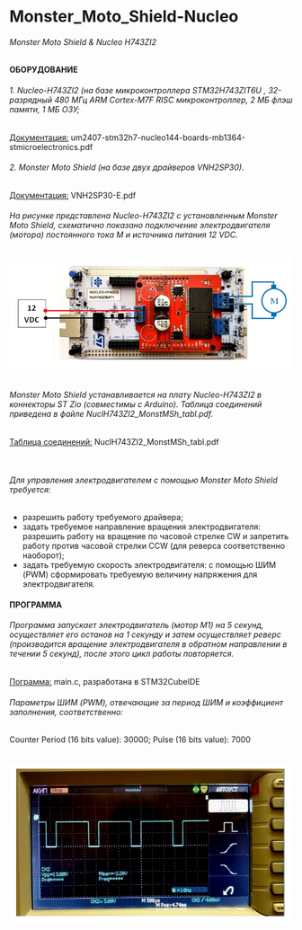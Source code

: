 # Monster_Moto_Shield-Nucleo
###### Monster Moto Shield &amp; Nucleo H743ZI2
####     ОБОРУДОВАНИЕ
###### 1. Nucleo-H743ZI2 (на базе микроконтроллера STM32H743ZIT6U , 32-разрядный 480 МГц ARM Cortex-M7F RISC микроконтроллер, 2 МБ флэш памяти, 1 МБ ОЗУ;
[Документация:]( https://github.com/NikolayTatarintsev/Monster_Moto_Shield-Nucleo/blob/main/um2407-stm32h7-nucleo144-boards-mb1364-stmicroelectronics.pdf) um2407-stm32h7-nucleo144-boards-mb1364-stmicroelectronics.pdf
</div>

###### 2. Monster Moto Shield (на базе двух драйверов VNH2SP30).
[Документация:]( https://github.com/NikolayTatarintsev/Monster_Moto_Shield-Nucleo/blob/main/VNH2SP30-E.pdf) VNH2SP30-E.pdf
###### На рисунке представлена Nucleo-H743ZI2 с установленным Monster Moto Shield, схематично показано подключение электродвигателя (мотора) постоянного тока М и источника питания 12 VDC.

<div style="display: flex; justify-content: center;">
 <img src="https://github.com/NikolayTatarintsev/Monster_Moto_Shield-Nucleo/blob/main/MMSh_Nucleo_motor.jpg" alt="Image 1" style="width: 600px; height: auto;">
</div>
<br>

###### Monster Moto Shield устанавливается на плату Nucleo-H743ZI2 в коннекторы  ST Zio (совместимы с Arduino). Таблица соединений приведена в файле NuclH743ZI2_MonstMSh_tabl.pdf.
[Таблица соединений:]( https://github.com/NikolayTatarintsev/Monster_Moto_Shield-Nucleo/blob/main/NuclH743ZI2_MonstMSh_tabl.pdf
) NuclH743ZI2_MonstMSh_tabl.pdf
</div>
<br>


###### Для управления электродвигателем с помощью Monster Moto Shield требуется:
- разрешить работу требуемого драйвера;
- задать требуемое направление вращения электродвигателя: разрешить  работу на вращение по часовой стрелке CW и запретить работу против часовой стрелки CCW (для реверса соответственно наоборот);
- задать требуемую скорость электродвигателя: с помощью ШИМ (PWM) сформировать требуемую величину напряжения для электродвигателя.

####   ПРОГРАММА 
###### Программа запускает электродвигатель (мотор М1) на 5 секунд, осуществляет его останов на 1 секунду и затем осуществляет реверс (производится вращение электродвигателя в обратном направлении в течении 5 секунд), после этого цикл работы повторяется.
[Пограмма:]( https://github.com/NikolayTatarintsev/Monster_Moto_Shield-Nucleo/blob/main/main.c) main.c, разработана в STM32CubeIDE
</div>

###### Параметры ШИМ (PWM),  отвечающие за период ШИМ и коэффициент заполнения, соответственно:
Counter Period (16 bits value): 30000; Pulse (16 bits value): 7000

######
<div style="display: flex; justify-content: center;"> 
<img src="https://github.com/NikolayTatarintsev/Monster_Moto_Shield-Nucleo/blob/main/akip_osc1.jpg" alt="Image 1" style="width: 600px; height: auto;">
</div>
<br>
